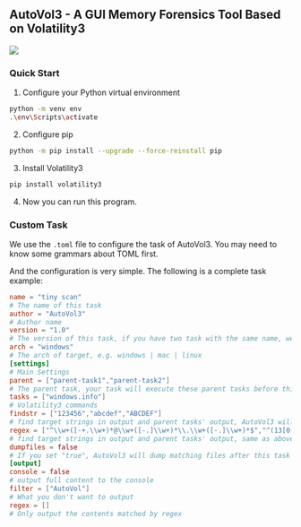 ## AutoVol3 - A GUI Memory Forensics Tool Based on Volatility3
![](https://raw.githubusercontent.com/hermit403/AutoVol3/refs/heads/master/icon.png)
### Quick Start
1. Configure your Python virtual environment
```bash
python -m venv env
.\env\Scripts\activate
```
2. Configure pip
```bash
python -m pip install --upgrade --force-reinstall pip
```
3. Install Volatility3
```bash
pip install volatility3
```
4. Now you can run this program.
### Custom Task
We use the `.toml` file to configure the task of AutoVol3. You may need to know some grammars about TOML first.

And the configuration is very simple. The following is a complete task example:
```toml
name = "tiny scan"
# The name of this task
author = "AutoVol3"
# Author name
version = "1.0"
# The version of this task, if you have two task with the same name, we'll use the higher version one
arch = "windows"
# The arch of target, e.g. windows | mac | linux
[settings]
# Main Settings
parent = ["parent-task1","parent-task2"]
# The parent task, your task will execute these parent tasks before this task
tasks = ["windows.info"]
# Volatility3 commands
findstr = ["123456","abcdef","ABCDEF"]
# find target strings in output and parent tasks' output, AutoVol3 will try to find these strings and save them in the end of output file
regex = ["^\\w+([-+.\\w+)*@\\w+([-.]\\w+)*\\.\\w+([-.]\\w+)*$","^(13[0-9]|14[01456879]|15[0-35-9]|16[2567]|17[0-8]|18[0-9]|19[0-35-9])\\d{8}$"]
# find target strings in output and parent tasks' output, same as above, but use regex
dumpfiles = false
# If you set "true", AutoVol3 will dump matching files after this task
[output]
console = false
# output full content to the console
filter = ["AutoVol"]
# What you don't want to output
regex = []
# Only output the contents matched by regex

